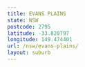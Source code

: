 ```yaml
---
title: EVANS PLAINS
state: NSW
postcode: 2795
latitude: -33.820797
longitude: 149.474401
url: /nsw/evans-plains/
layout: suburb
---
```

